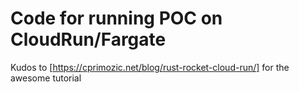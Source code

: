 # Code for running POC on CloudRun/Fargate
Kudos to [https://cprimozic.net/blog/rust-rocket-cloud-run/] for the awesome tutorial
